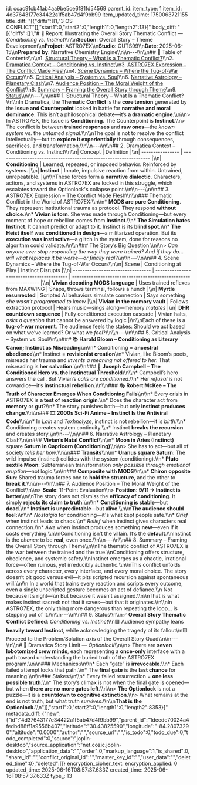 id: ccac91cb41ab4aa9be5ce6f81fd54569
parent_id: 
item_type: 1
item_id: 4d37643177e34422a1f5ab47d4f9bb99
item_updated_time: 1750063721155
title_diff: "[{\"diffs\":[[1,\"3 OS CONFLICT\"]],\"start1\":0,\"start2\":0,\"length1\":0,\"length2\":13}]"
body_diff: "[{\"diffs\":[[1,\"# 📘 Report: Illustrating the Overall Story Thematic Conflict — *Conditioning vs. Instinct*\\\n\\\n**Section**: Overall Story – Theme Development\\\n**Project**: ASTRO7EX\\\n**Studio**: GUTS99\\\n**Date**: 2025-06-15\\\n**Prepared by**: Narrative Chemistry Engine\\\n\\\n---\\\n\\\n## 📓 Table of Contents\\\n\\\n1. [Structural Theory – What Is a Thematic Conflict?](#1-structural-theory--what-is-a-thematic-conflict)\\\n2. [Dramatica Context – Conditioning vs. Instinct](#2-dramatica-context--conditioning-vs-instinct)\\\n3. [ASTRO7EX Expression – The Conflict Made Flesh](#3-astro7ex-expression--the-conflict-made-flesh)\\\n4. [Scene Dynamics – Where the Tug-of-War Occurs](#4-scene-dynamics--where-the-tug-of-war-occurs)\\\n5. [Critical Analysis – System vs. Soul](#5-critical-analysis--system-vs-soul)\\\n6. [Narrative Astrology – Planetary Clash](#6-narrative-astrology--planetary-clash)\\\n7. [Audience Position – The Moral Weight of the Conflict](#7-audience-position--the-moral-weight-of-the-conflict)\\\n8. [Summary – Framing the Overall Story through Theme](#8-summary--framing-the-overall-story-through-theme)\\\n9. [Status](#9-status)\\\n\\\n---\\\n\\\n## 1. Structural Theory – What Is a Thematic Conflict?\\\n\\\nIn Dramatica, the **Thematic Conflict** is the **core tension** generated by the **Issue and Counterpoint** locked in battle for **narrative and moral dominance**. This isn’t a philosophical debate—it’s **a dramatic engine**.\\\n\\\n> In ASTRO7EX, the Issue is **Conditioning**. The Counterpoint is **Instinct**.\\\n> The conflict is between **trained responses** and **raw ones**—the *known system* vs. the *untamed signal*.\\\n\\\nThe goal is not to resolve the conflict intellectually—but to **explore it experientially** through consequences, sacrifices, and transformation.\\\n\\\n---\\\n\\\n## 2. Dramatica Context – Conditioning vs. Instinct\\\n\\\n| Concept          | Definition                                                       |\\\n| ---------------- | ---------------------------------------------------------------- |\\\n| **Conditioning** | Learned, repeated, or imposed behavior. Reinforced by systems.   |\\\n| **Instinct**     | Innate, impulsive reaction from within. Untrained, unrepeatable. |\\\n\\\nThese forces form a **narrative dialectic**. Characters, actions, and systems in ASTRO7EX are locked in this struggle, which escalates toward the Optionlock's collapse point.\\\n\\\n---\\\n\\\n## 3. ASTRO7EX Expression – The Conflict Made Flesh\\\n\\\n### Thematic Conflict in the World of ASTRO7EX:\\\n\\\n* **MODS are pure Conditioning**. They represent institutional trauma as protocol. They respond **without choice**.\\\n* **Vivian is torn**. She was made through Conditioning—but every moment of hope or rebellion comes from **Instinct**.\\\n* **The Simulation hates Instinct**. It cannot predict or adapt to it. Instinct is its **blind spot**.\\\n* **The Heist itself** was **conditioned in design**—a militarized operation. But its **execution was instinctive**—a glitch in the system, done for reasons no algorithm could validate.\\\n\\\n### The Story’s Big Question:\\\n\\\n> *Can anyone ever stop responding the way they were trained? And if they do… will what replaces it be worse—or finally real?*\\\n\\\n---\\\n\\\n## 4. Scene Dynamics – Where the Tug-of-War Occurs\\\n\\\n| Scene                             | Conditioning at Play                      | Instinct Disrupts                                                |\\\n| --------------------------------- | ----------------------------------------- | ---------------------------------------------------------------- |\\\n| **Vivian decoding MODS language** | Uses trained reflexes from MAXWING        | Snaps, throws terminal, follows a hunch                          |\\\n| **Myrtle resurrected**            | Scripted AI behaviors simulate connection | Says something *she wasn’t programmed to know*                   |\\\n| **Vivian in the memory vault**    | Follows extraction protocol               | Hears music—sings along—memory *mutates*                         |\\\n| **DHR countdown sequence**        | Fully conditioned execution cascade       | Vivian halts, *asks a question* that cannot be answered by logic |\\\n\\\nEach of these is a **tug-of-war moment**. The audience feels the stakes: Should we act based on what we’ve learned? Or what we *feel*?\\\n\\\n---\\\n\\\n## 5. Critical Analysis – System vs. Soul\\\n\\\n### 📚 **Harold Bloom – Conditioning as Literary Canon; Instinct as Misreading**\\\n\\\n* Conditioning = **ancestral obedience**\\\n* Instinct = **revisionist creation**\\\n* Vivian, like Bloom’s poets, misreads her trauma and *invents a meaning not offered to her*. That misreading is **her salvation**.\\\n\\\n### 🧭 **Joseph Campbell – The Conditioned Hero vs. the Instinctual Threshold**\\\n\\\n* Campbell’s hero answers the call. But Vivian’s *calls are conditioned*.\\\n* Her *refusal* is not cowardice—it’s **instinctual rebellion**.\\\n\\\n### 🎭 **Robert McKee – The Truth of Character Emerges When Conditioning Fails**\\\n\\\n* Every crisis in ASTRO7EX is **a test of reaction origin**.\\\n* Does the character act from **memory** or **gut**?\\\n* The story punishes both—but only **instinct produces change**.\\\n\\\n### 🎞️ **2000s Sci-Fi Anime – Instinct Is the Antiviral Code**\\\n\\\n* In *Lain* and *Texhnolyze*, instinct is not rebellion—it is *birth*.\\\n* Conditioning creates system continuity.\\\n* Instinct **breaks the recursion** and creates story.\\\n\\\n---\\\n\\\n## 6. Narrative Astrology – Planetary Clash\\\n\\\n### **Vivian’s Natal Conflict**\\\n\\\n* **Moon in Aries (Instinct)** square **Saturn in Capricorn (Conditioning)**\\\n\\\n> She has to act—but all of society *tells her how*.\\\n\\\n### **Transits**\\\n\\\n* **Uranus square Saturn**: The wild impulse (instinct) collides with the system (conditioning).\\\n* **Pluto sextile Moon**: Subterranean transformation *only possible through emotional eruption*—not logic.\\\n\\\n### **Composite with MODS**\\\n\\\n* **Chiron opposite Sun**: Shared trauma forces one to **hold the structure**, and the other to **break it**.\\\n\\\n---\\\n\\\n## 7. Audience Position – The Moral Weight of the Conflict\\\n\\\n> **Scale**: 11-Point Evaluation\\\n> **Position**: **9/11 → Instinct is better**\\\n\\\nThe story does not dismiss the **efficacy of conditioning**. It simply **rejects its claim to truth**.\\\n\\\n* **Conditioning is stable**—but **dead**.\\\n* **Instinct is unpredictable**—but **alive**.\\\n\\\n**The audience should feel:**\\\n\\\n* *Nostalgia* for conditioning—it's what kept people safe.\\\n* *Grief* when instinct leads to chaos.\\\n* *Relief* when instinct gives characters real connection.\\\n* *Awe* when instinct produces something **new**—even if it costs everything.\\\n\\\nConditioning isn’t the villain. It’s the **default**.\\\nInstinct is the *chance* to be **real**, even once.\\\n\\\n---\\\n\\\n## 8. Summary – Framing the Overall Story through Theme\\\n\\\nThe thematic conflict of ASTRO7EX is the war between the trained and the true.\\\nConditioning offers structure, obedience, and systemic safety.\\\nInstinct emerges as a chaotic, irrational force—often ruinous, yet irreducibly authentic.\\\n\\\nThis conflict unfolds across every character, every interface, and every moral choice. The story doesn’t pit good versus evil—it pits scripted recursion against spontaneous will.\\\n\\\n    In a world that trains every reaction and scripts every outcome, even a single unscripted gesture becomes an act of defiance.\\\n    Not because it’s right—\\\n    But because it wasn’t assigned.\\\n\\\nThat is what makes instinct sacred: not that it saves—but that it originates.\\\n\\\nIn ASTRO7EX, the only thing more dangerous than repeating the loop… is stepping out of it.\\\n\\\n---\\\n\\\n## 9. Status\\\n\\\n✅ **Overall Story Thematic Conflict Defined**: *Conditioning vs. Instinct*\\\n🟩 Audience sympathy leans **heavily toward Instinct**, while acknowledging the tragedy of its fallout\\\n🟨 Proceed to the Problem/Solution axis of the Overall Story Quad\\\n\\\n---\\\n\\\n# 🛑 Dramatica Story Limit — *Optionlock*\\\n\\\n> There are **seven lobotomized crew minds**, each representing a **once-only** interface with a path toward understanding the buried truth of the ASTRO7EX program.\\\n\\\n### Mechanics:\\\n\\\n* Each “gate” is **irrevocable**.\\\n* Each failed attempt locks that path.\\\n* The **final gate** is the **last chance** for meaning.\\\n\\\n### Stakes:\\\n\\\n* Every failed resurrection = **one less possible truth**.\\\n* The story’s climax is not when the final gate is opened—but when **there are no more gates left**.\\\n\\\n> **The Optionlock** is not a puzzle—it is a **countdown to cognitive extinction**.\\\n> What remains at the end is not truth, but what truth *survives*.\\\n\\\n**That is the Optionlock.**\\\n\"]],\"start1\":0,\"start2\":0,\"length1\":0,\"length2\":8353}]"
metadata_diff: {"new":{"id":"4d37643177e34422a1f5ab47d4f9bb99","parent_id":"1deedc70024a4fedbd88ff1a9556b407","latitude":"30.43825590","longitude":"-84.28073290","altitude":"0.0000","author":"","source_url":"","is_todo":0,"todo_due":0,"todo_completed":0,"source":"joplin-desktop","source_application":"net.cozic.joplin-desktop","application_data":"","order":0,"markup_language":1,"is_shared":0,"share_id":"","conflict_original_id":"","master_key_id":"","user_data":"","deleted_time":0},"deleted":[]}
encryption_cipher_text: 
encryption_applied: 0
updated_time: 2025-06-16T08:57:37.633Z
created_time: 2025-06-16T08:57:37.633Z
type_: 13